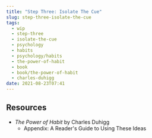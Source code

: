 ```yaml
---
title: "Step Three: Isolate The Cue"
slug: step-three-isolate-the-cue
tags:
  - wip
  - step-three
  - isolate-the-cue
  - psychology
  - habits
  - psychology/habits
  - the-power-of-habit
  - book
  - book/the-power-of-habit
  - charles-duhigg
date: 2021-08-23T07:41
---
```




<!-- <div class="ui section divider"></div>    -->
<!-- <section id="socialMediaLinks"></section> -->

## Resources

- _The Power of Habit_ by Charles Duhigg
  - Appendix: A Reader's Guide to Using These Ideas

